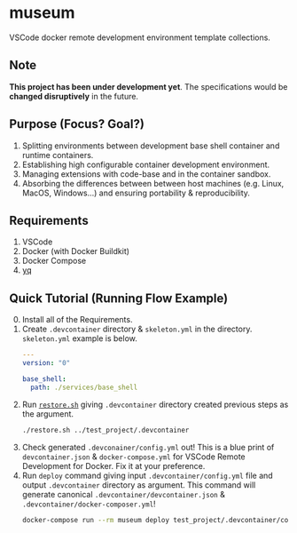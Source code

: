 # museum

VSCode docker remote development environment template collections.

## Note

**This project has been under development yet**. The specifications would be **changed disruptively** in the future.

## Purpose (Focus? Goal?)

1. Splitting environments between development base shell container and runtime containers.
2. Establishing high configurable container development environment.
3. Managing extensions with code-base and in the container sandbox.
4. Absorbing the differences between between host machines (e.g. Linux, MacOS, Windows...) and ensuring portability & reproducibility.

## Requirements

1. VSCode
2. Docker (with Docker Buildkit)
3. Docker Compose
4. [yq](https://github.com/mikefarah/yq)

## Quick Tutorial (Running Flow Example)

0. Install all of the Requirements.
1. Create `.devcontainer` directory & `skeleton.yml` in the directory. `skeleton.yml` example is below.
   ```yml
   ---
   version: "0"

   base_shell:
     path: ./services/base_shell
   ```
2. Run [`restore.sh`](./restore.sh) giving `.devcontainer` directory created previous steps as the argument.
   ```sh
   ./restore.sh ../test_project/.devcontainer
   ```
3. Check generated `.devconainer/config.yml` out! This is a blue print of `devcontainer.json` & `docker-compose.yml` for VSCode Remote Development for Docker. Fix it at your preference.
4. Run `deploy` command giving input `.devcontainer/config.yml` file and output `.devcontainer` directory as argument. This command will generate canonical `.devcontainer/devcontainer.json` & `.devcontainer/docker-composer.yml`!
   ```sh
   docker-compose run --rm museum deploy test_project/.devcontainer/config.yml test_project/.devcontainer
   ```
